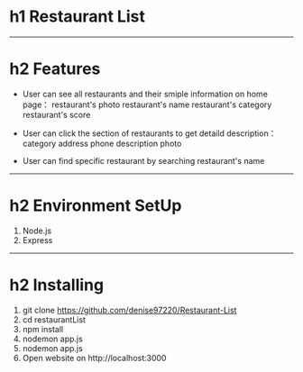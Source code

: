 # h1 Restaurant List

___
# h2 Features
+ User can see all restaurants and their smiple information on home page：
restaurant's photo
restaurant's name
restaurant's category
restaurant's score

+ User can click the section of restaurants to get detaild description：
category
address
phone
description
photo

+ User can find specific restaurant by searching restaurant's name
___
# h2 Environment SetUp
1. Node.js
2. Express
___
# h2 Installing
1. git clone https://github.com/denise97220/Restaurant-List
2. cd restaurantList
3. npm install 
4. nodemon app.js 
5. nodemon app.js
6. Open website on http://localhost:3000

